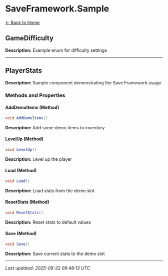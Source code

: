 # SaveFramework.Sample

[← Back to Home](Home.md)

## GameDifficulty

**Description:** Example enum for difficulty settings

---

## PlayerStats

**Description:** Sample component demonstrating the Save Framework usage

### Methods and Properties

#### AddDemoItems (Method)
```csharp
void AddDemoItems()
```


**Description:** Add some demo items to inventory

#### LevelUp (Method)
```csharp
void LevelUp()
```


**Description:** Level up the player

#### Load (Method)
```csharp
void Load()
```


**Description:** Load stats from the demo slot

#### ResetStats (Method)
```csharp
void ResetStats()
```


**Description:** Reset stats to default values

#### Save (Method)
```csharp
void Save()
```


**Description:** Save current stats to the demo slot

---

*Last updated: 2025-09-22 09:48:13 UTC*
